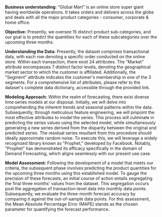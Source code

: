 **Business understanding:** “Global Mart” is an online store super giant having worldwide operations. It takes orders and delivers across the globe and deals with all the major product categories - consumer, corporate & home office.

**Objective:** Presently, we oversee 15 distinct product sub-categories, and our goal is to predict the quantities for each of these subcategories over the upcoming three months.

**Understanding the Data:** Presently, the dataset comprises transactional data, with each row denoting a specific order conducted on the online store. Within each transaction, there exist 24 attributes. The "Market" attribute encompasses 7 distinct factor levels, denoting the geographical market sector to which the customer is affiliated. Additionally, the "Segment" attribute indicates the customer's membership in one of the 3 segments. For a comprehensive list of attributes, please refer to the dataset's complete data dictionary, accessible through the provided link.

**Modeling Approach:** Within the realm of forecasting, there exist diverse time series models at our disposal. Initially, we will delve into comprehending the inherent trends and seasonal patterns within the data. Subsequently, through meticulous feature engineering, we will pinpoint the most effective attributes to model the series. This process will culminate in predicting the series values using the selected model, while simultaneously generating a new series derived from the disparity between the original and predicted series. The residual series resultant from this procedure should ideally approximate random noise. To execute this, we will leverage a widely recognized library known as "Prophet," developed by Facebook. Notably, "Prophet" has demonstrated its efficacy specifically in the domain of Demand Forecasting, which aligns seamlessly with our present use case.

**Model Assessment:** Following the development of a model that meets our criteria, the subsequent phase involves predicting the product quantities for the upcoming three months using this established model. To gauge the precision of these forecasts, an initial course of action entails segregating the final three months' values from the dataset. This segregation occurs post the aggregation of transaction-level data into monthly data points. Subsequently, we evaluate the three-month forecast accuracy by comparing it against the out-of-sample data points. For this assessment, the Mean Absolute Percentage Error (MAPE) stands as the chosen parameter for quantifying the forecast performance.
